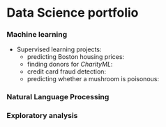 # Data Science portfolio

### Machine learning
- Supervised learning projects:
  - predicting Boston housing prices:
  - finding donors for *CharityML*:
  - credit card fraud detection:
  - predicting whether a mushroom is poisonous: 


### Natural Language Processing

### Exploratory analysis
